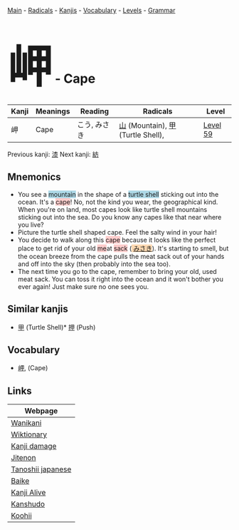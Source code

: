<style> bigfont {font-size: 100px}</style>
[Main](../README.md) -
[Radicals](../radicals.md) -
[Kanjis](../kanjis.md) -
[Vocabulary](../vocabulary.md) -
[Levels](../levels.md) -
[Grammar](../grammar.md)
# <bigfont> 岬</bigfont> - Cape 

| Kanji | Meanings | Reading | Radicals | Level |
| --- | --- | --- | --- | --- |
| 岬 | Cape | こう, みさき | [山](../radicals/山.md) (Mountain), [甲](../radicals/甲.md) (Turtle Shell),  | [Level 59](../levels/wk_level59.md) |

Previous kanji: [漆](漆.md) Next kanji: [紡](紡.md) 

## Mnemonics
 * You see a <span style="background-color:#ADD8E6"> mountain</span> in the shape of a <span style="background-color:#ADD8E6"> turtle shell</span> sticking out into the ocean. It's a <span style="background-color:#ffcccb"> cape</span>! No, not the kind you wear, the geographical kind. When you're on land, most capes look like turtle shell mountains sticking out into the sea. Do you know any capes like that near where you live?
* Picture the turtle shell shaped cape. Feel the salty wind in your hair!
* You decide to walk along this <span style="background-color:#ffcccb"> cape</span> because it looks like the perfect place to get rid of your old <span style="background-color:#ffcccb"> me</span>at <span style="background-color:#ffcccb"> sack</span> (<span style="background-color:#fed8b1"> [みさき](https://jisho.org/search/みさき)</span>). It's starting to smell, but the ocean breeze from the cape pulls the meat sack out of your hands and off into the sky (then probably into the sea too).
* The next time you go to the cape, remember to bring your old, used meat sack. You can toss it right into the ocean and it won't bother you ever again! Just make sure no one sees you.


## Similar kanjis
 * [甲](甲.md) (Turtle Shell)* [押](押.md) (Push)


## Vocabulary
 * [岬](../vocabulary/岬.md), (Cape)



## Links 

| Webpage |
| --- |
| [Wanikani          ](https://www.wanikani.com/kanji/岬) |
| [Wiktionary        ](https://en.wiktionary.org/wiki/岬) |
| [Kanji damage      ](http://www.kanjidamage.com/kanji/search?utf8=✓&q=岬) |
| [Jitenon           ](https://jitenon.com/kanji/岬) |
| [Tanoshii japanese ](https://www.tanoshiijapanese.com/dictionary/kanji.cfm?k=岬) |
| [Baike             ](https://baike.baidu.com/item/岬) |
| [Kanji Alive       ](https://app.kanjialive.com/岬) |
| [Kanshudo          ](https://www.kanshudo.com/searchmn?q=岬) |
| [Koohii            ](https://kanji.koohii.com/study/kanji/岬) |
